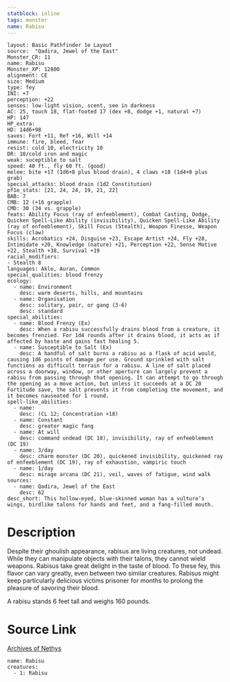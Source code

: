 ```yaml
---
statblock: inline
tags: monster
name: Rabisu
---
```

```statblock
layout: Basic Pathfinder 1e Layout
source:  "Qadira, Jewel of the East"
Monster_CR: 11
name: Rabisu
Monster_XP: 12800
alignment: CE
size: Medium
type: fey
INI: +7
perception: +22
senses: low-light vision, scent, see in darkness
AC: 25, touch 18, flat-footed 17 (dex +8, dodge +1, natural +7)
HP: 147
HP_extra: 
HD: 14d6+98
saves: Fort +11, Ref +16, Will +14
immune: fire, bleed, fear
resist: cold 10, electricity 10
DR: 10/cold iron and magic
weak: suceptible to salt
speed: 40 ft., fly 60 ft. (good)
melee: bite +17 (1d6+8 plus blood drain), 4 claws +18 (1d4+8 plus grab)
special_attacks: blood drain (1d2 Constitution)
pf1e_stats: [21, 24, 24, 19, 21, 22]
BAB: 7
CMB: 12 (+16 grapple)
CMD: 30 (34 vs. grapple)
feats: Ability Focus (ray of enfeeblement), Combat Casting, Dodge, Quicken Spell-Like Ability (invisibility), Quicken Spell-Like Ability (ray of enfeeblement), Skill Focus (Stealth), Weapon Finesse, Weapon Focus (claw)
skills: Acrobatics +24, Disguise +23, Escape Artist +24, Fly +28, Intimidate +20, Knowledge (nature) +21, Perception +22, Sense Motive +22, Stealth +38, Survival +19
racial_modifiers:
- Stealth 8
languages: Aklo, Auran, Common
special_qualities: blood frenzy
ecology:
  - name: Environment
    desc: warm deserts, hills, and mountains
  - name: Organisation
    desc: solitary, pair, or gang (3-6)
    desc: standard
special_abilities:
  - name: Blood Frenzy (Ex)
    desc: When a rabisu successfully drains blood from a creature, it becomes frenzied. For 1d4 rounds after it drains blood, it acts as if affected by haste and gains fast healing 5.
  - name: Susceptible to Salt (Ex)
    desc: A handful of salt burns a rabisu as a flask of acid would, causing 1d6 points of damage per use. Ground sprinkled with salt functions as difficult terrain for a rabisu. A line of salt placed across a doorway, window, or other aperture can largely prevent a rabisu from passing through that opening. It can attempt to go through the opening as a move action, but unless it succeeds at a DC 20 Fortitude save, the salt prevents it from completing the movement, and it becomes nauseated for 1 round.
spell-like_abilities:
  - name:
    desc: (CL 12; Concentration +18)
  - name: Constant
    desc: greater magic fang
  - name: At will
    desc: command undead (DC 18), invisibility, ray of enfeeblement (DC 19)
  - name: 3/day
    desc: charm monster (DC 20), quickened invisibility, quickened ray of enfeeblement (DC 19), ray of exhaustion, vampiric touch
  - name: 1/day
    desc: mirage arcana (DC 21), veil, waves of fatigue, wind walk
sources:
  - name: Qadira, Jewel of the East
    desc: 62
desc_short: This hollow-eyed, blue-skinned woman has a vulture’s wings, birdlike talons for hands and feet, and a fang-filled mouth.
```
# Description
Despite their ghoulish appearance, rabisus are living creatures, not undead. While they can manipulate objects with their talons, they cannot wield weapons. Rabisus take great delight in the taste of blood. To these fey, this flavor can vary greatly, even between two similar creatures. Rabisus might keep particularly delicious victims prisoner for months to prolong the pleasure of savoring their blood.

 A rabisu stands 6 feet tall and weighs 160 pounds.
# Source Link
[Archives of Nethys](https://aonprd.com/MonsterDisplay.aspx?ItemName=Rabisu)
```encounter-table
name: Rabisu
creatures:
  - 1: Rabisu
```
